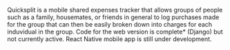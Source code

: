 Quicksplit is a mobile shared expenses tracker that allows groups of people such as a family, housemates, or friends in general to log purchases made for the group that can then be easily broken down into charges for each induvidual in the group. 
Code for the web version is complete* (Django) but not currently active.
React Native mobile app is still under development.
